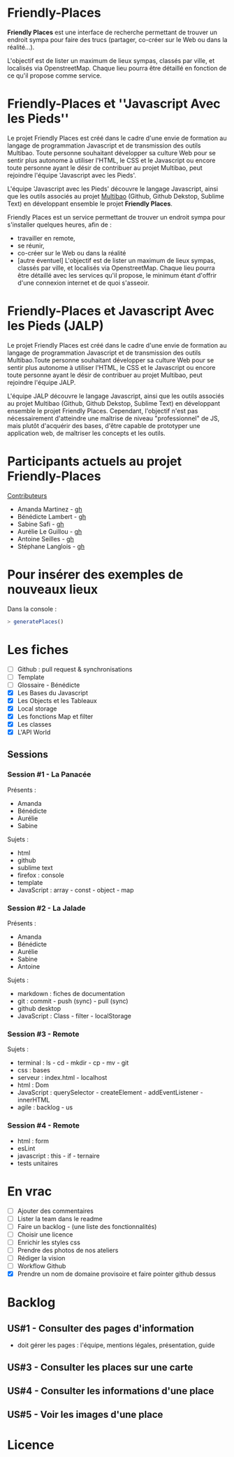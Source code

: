 # Friendly-Places
**Friendly Places** est une interface de recherche permettant de trouver un endroit sympa pour faire des trucs (partager, co-créer sur le Web ou dans la réalité...).  

L'objectif est de lister un maximum de lieux sympas, classés par ville, et localisés via OpenstreetMap. Chaque lieu pourra être détaillé en fonction de ce qu'il propose comme service.

# Friendly-Places et ''Javascript Avec les Pieds''
Le projet Friendly Places est créé dans le cadre d'une envie de formation au langage de programmation Javascript et de transmission des outils Multibao. Toute personne souhaitant développer sa culture Web pour se sentir plus autonome à utiliser l'HTML, le CSS et le Javascript ou encore toute personne ayant le désir de contribuer au projet Multibao, peut rejoindre l'équipe 'Javascript avec les Pieds'.  

L'équipe 'Javascript avec les Pieds' découvre le langage Javascript, ainsi que les outils associés au projet [Multibao](http://www.multibao.org) (Github, Github Dekstop, Sublime Text) en développant ensemble le projet **Friendly Places**.  

Friendly Places est un service permettant de trouver un endroit sympa pour s'installer quelques heures, afin de :
* travailler en remote,
* se réunir,
* co-créer sur le Web ou dans la réalité
* [autre éventuel]
L'objectif est de lister un maximum de lieux sympas, classés par ville, et localisés via OpenstreetMap. Chaque lieu pourra être détaillé avec les services qu'il propose, le minimum étant d'offrir d'une connexion internet et de quoi s'asseoir.

# Friendly-Places et Javascript Avec les Pieds (JALP)
Le projet Friendly Places est créé dans le cadre d'une envie de formation au langage de programmation Javascript et de transmission des outils Multibao.Toute personne souhaitant développer sa culture Web pour se sentir plus autonome à utiliser l'HTML, le CSS et le Javascript ou encore toute personne ayant le désir de contribuer au projet Multibao, peut rejoindre l'équipe JALP.

L'équipe JALP découvre le langage Javascript, ainsi que les outils associés au projet Multibao (Github, Github Dekstop, Sublime Text) en développant ensemble le projet Friendly Places.  Cependant, l'objectif n'est pas nécessairement d'atteindre une maîtrise de niveau "professionnel" de JS, mais plutôt d'acquérir des bases, d'être capable de prototyper une application web, de maîtriser les concepts et les outils.

# Participants actuels au projet Friendly-Places
[Contributeurs](https://github.com/Amanda-Martinez/Friendly-Places/graphs/contributors)
* Amanda Martinez - [gh](http://github.com/Amanda-Martinez)
* Bénédicte Lambert - [gh](http://github.com/bndct-lmbrt)
* Sabine Safi - [gh](http://github.com/sabinesafi)
* Aurélie Le Guillou - [gh](http://github.com/aleguillou)
* Antoine Seilles - [gh](http://github.com/natoine)
* Stéphane Langlois - [gh](http://github.com/pointbar)

# Pour insérer des exemples de nouveaux lieux
Dans la console :
```javascript
> generatePlaces()
```

# Les fiches
- [ ] Github : pull request & synchronisations
- [ ] Template
- [ ] Glossaire - Bénédicte
- [x] Les Bases du Javascript
- [x] Les Objects et les Tableaux
- [x] Local storage
- [x] Les fonctions Map et filter
- [x] Les classes
- [x] L'API World

## Sessions

### Session #1 - La Panacée
Présents :
* Amanda
* Bénédicte
* Aurélie
* Sabine

Sujets :
* html
* github
* sublime text
* firefox : console
* template
* JavaScript : array - const - object - map

### Session #2 - La Jalade
Présents :
* Amanda
* Bénédicte
* Aurélie
* Sabine
* Antoine

Sujets :
* markdown : fiches de documentation
* git : commit - push (sync) - pull (sync)
* github desktop
* JavaScript : Class - filter - localStorage

### Session #3 - Remote
Sujets :
* terminal : ls - cd - mkdir - cp - mv - git
* css : bases
* serveur : index.html - localhost
* html : Dom
* JavaScript : querySelector - createElement - addEventListener - innerHTML
* agile : backlog - us

### Session #4 - Remote
* html : form
* esLint
* javascript : this - if - ternaire
* tests unitaires

# En vrac
- [ ] Ajouter des commentaires
- [ ] Lister la team dans le readme
- [ ] Faire un backlog - (une liste des fonctionnalités)
- [ ] Choisir une licence
- [ ] Enrichir les styles css
- [ ] Prendre des photos de nos ateliers
- [ ] Rédiger la vision
- [ ] Workflow Github
- [x] Prendre un nom de domaine provisoire et faire pointer github dessus

# Backlog

## US#1 - Consulter des pages d'information
- doit gérer les pages : l'équipe, mentions légales, présentation, guide

## US#3 - Consulter les places sur une carte

## US#4 - Consulter les informations d'une place

## US#5 - Voir les images d'une place

# Licence
